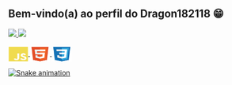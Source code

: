 ## Bem-vindo(a) ao perfil do Dragon182118 😁

 <div>
   <a href="https://github.com/dragon182118">
   <img height="180em" src="https://github-readme-stats.vercel.app/api?username=dragon182118&show_icons=true&theme=tokyonight&include_all_commits=true&count_private=true"/>
   <img height="180em" src="https://github-readme-stats.vercel.app/api/top-langs/?username=dragon182118&layout=compact&langs_count=6&theme=tokyonight"/>
    
</div> 
 
<div style="display: inline_block"><br>
 
  <img align="center" alt="Js" height="30" width="40" src="https://raw.githubusercontent.com/devicons/devicon/master/icons/javascript/javascript-plain.svg">
  <img align="center" alt="HTML" height="30" width="40" src="https://raw.githubusercontent.com/devicons/devicon/master/icons/html5/html5-original.svg">
  <img align="center" alt="CSS" height="30" width="40" src="https://raw.githubusercontent.com/devicons/devicon/master/icons/css3/css3-original.svg">
</div>
 
  ![Snake animation](https://github.com/dragon182118/dragon182118/blob/output/github-contribution-grid-snake.svg)

</div>

